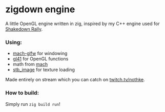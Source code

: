 # zigdown engine

A little OpenGL engine written in zig, inspired by my C++ engine used for [Shakedown Rally](https://nothke.itch.io/shakedown).

### Using:
* [mach-glfw](https://machengine.org/pkg/mach-glfw/) for windowing
* [gl41](https://github.com/hexops/mach-glfw-opengl-example/blob/main/libs/gl41.zig) for OpenGL functions
* math from [mach](https://github.com/hexops/mach)
* [stb_image](https://github.com/nothings/stb/blob/master/stb_image.h) for texture loading

Made entirely on stream which you can catch on [twitch.tv/nothke](https://www.twitch.tv/nothke).

### How to build:
Simply run `zig build run`!